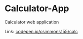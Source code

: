 # Calculator-App
Calculator web application 

Link: <a href="https://codepen.io/csimmons155/full/RRJoLm/">codepen.io/csimmons155/calc</a>
